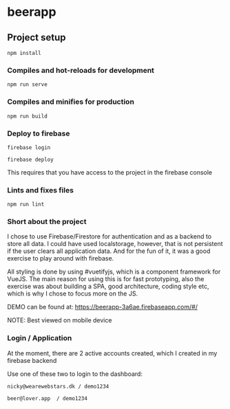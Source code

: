 # beerapp

## Project setup
```
npm install
```

### Compiles and hot-reloads for development
```
npm run serve
```

### Compiles and minifies for production
```
npm run build
```

### Deploy to firebase
```
firebase login
```

```
firebase deploy
```

This requires that you have access to the project in the firebase console

### Lints and fixes files
```
npm run lint
```

### Short about the project
I chose to use Firebase/Firestore for authentication and as a backend to store all data. 
I could have used localstorage, however, that is not persistent if the user clears all application data.
And for the fun of it, it was a good exercise to play around with firebase. 

All styling is done by using #vuetifyjs, which is a component framework for VueJS. 
The main reason for using this is for fast prototyping, also the exercise was about building a SPA, good architecture, coding style etc, which is why I chose to focus more on the JS.

DEMO can be found at: https://beerapp-3a6ae.firebaseapp.com/#/

NOTE: Best viewed on mobile device

### Login / Application
At the moment, there are 2 active accounts created, which I created in my firebase backend

Use one of these two to login to the dashboard:
```
nicky@wearewebstars.dk / demo1234
```
```
beer@lover.app  / demo1234
```

